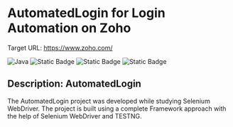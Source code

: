 # AutomatedLogin for Login Automation on Zoho
Target URL: https://www.zoho.com/

![Java](https://img.shields.io/badge/JDK-19.0.1-%2333ccff)
![Static Badge](https://img.shields.io/badge/Selenium-4.9.0-%252333ccff)
![Static Badge](https://img.shields.io/badge/teststNG-7.7.1-8A2BE2)
![Static Badge](https://img.shields.io/badge/log4j%20api-2.20.0-845123)






## Description: AutomatedLogin
The AutomatedLogin project was developed while studying Selenium WebDriver. The project is built using a complete Framework approach with the help of Selenium WebDriver and TESTNG. 
